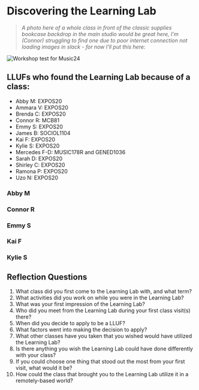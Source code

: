 # Discovering the Learning Lab

> *A photo here of a whole class in front of the classic supplies bookcase backdrop in the main studio would be great here, I'm (Connor) struggling to find one due to poor internet connection not loading images in slack - for now I'll put this here:*

![Workshop test for Music24](https://files.slack.com/files-pri/T0HTW3H0V-F014983NYUS/48919809547_a399ae3476_o.jpg?pub_secret=7dd20fa0a8)

## LLUFs who found the Learning Lab because of a class: 
- Abby M: EXPOS20
- Ammara V: EXPOS20
- Brenda C: EXPOS20 
- Connor R: MCB81
- Emmy S: EXPOS20 
- James B: SOCIOL1104
- Kai F: EXPOS20
- Kylie S: EXPOS20
- Mercedes F-D: MUSIC178R and GENED1036
- Sarah D: EXPOS20
- Shirley C: EXPOS20 
- Ramona P: EXPOS20
- Uzo N: EXPOS20

### Abby M

### Connor R

### Emmy S

### Kai F

### Kylie S

## Reflection Questions
1. What class did you first come to the Learning Lab with, and what term?
2. What activities did you work on while you were in the Learning Lab?
3. What was your first impression of the Learning Lab?
4. Who did you meet from the Learning Lab during your first class visit(s) there?
5. When did you decide to apply to be a LLUF?
6. What factors went into making the decision to apply?
7. What other classes have you taken that you wished would have utilized the Learning Lab?
8. Is there anything you wish the Learning Lab could have done differently with your class?
9. If you could choose one thing that stood out the most from your first visit, what would it be?
10. How could the class that brought you to the Learning Lab utilize it in a remotely-based world?

